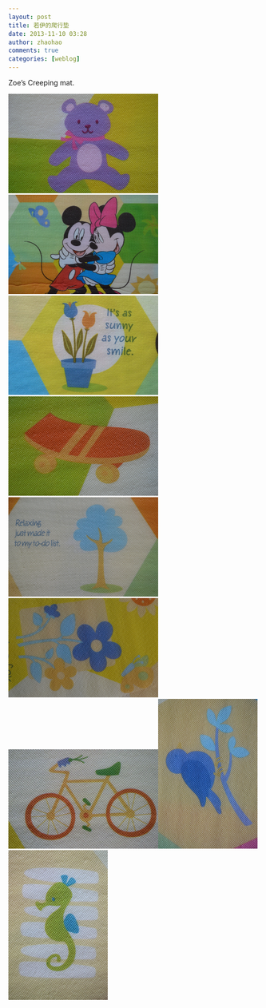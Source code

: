 ```yaml
---
layout: post
title: 若伊的爬行垫
date: 2013-11-10 03:28
author: zhaohao
comments: true
categories: [weblog]
---
```

Zoe’s Creeping mat.

<a href="/Resource/tumblr_mw12z20YcV1r4083lo6_1280.jpg"><img src="/Resource/tumblr_mw12z20YcV1r4083lo6_1280.jpg" alt="" width="300" height="199" /></a><a href="/Resource/tumblr_mw12z20YcV1r4083lo9_1280.jpg"><img src="/Resource/tumblr_mw12z20YcV1r4083lo9_1280.jpg" alt="" width="300" height="199" /></a>
<a href="/Resource/tumblr_mw12z20YcV1r4083lo8_1280.jpg"><img src="/Resource/tumblr_mw12z20YcV1r4083lo8_1280.jpg" alt="" width="300" height="199" /></a><a href="/Resource/tumblr_mw12z20YcV1r4083lo5_1280.jpg"><img src="/Resource/tumblr_mw12z20YcV1r4083lo5_1280.jpg" alt="" width="300" height="199" /></a>
<a href="/Resource/tumblr_mw12z20YcV1r4083lo4_1280.jpg"><img src="/Resource/tumblr_mw12z20YcV1r4083lo4_1280.jpg" alt="" width="300" height="199" /></a><a href="/Resource/tumblr_mw12z20YcV1r4083lo7_1280.jpg"><img src="/Resource/tumblr_mw12z20YcV1r4083lo7_1280.jpg" alt="" width="300" height="199" /></a>
<a href="/Resource/tumblr_mw12z20YcV1r4083lo3_1280.jpg"><img src="/Resource/tumblr_mw12z20YcV1r4083lo3_1280.jpg" alt="" width="300" height="199" /></a><a href="/Resource/tumblr_mw12z20YcV1r4083lo1_1280.jpg"><img src="/Resource/tumblr_mw12z20YcV1r4083lo1_1280.jpg" alt="" width="199" height="300" /></a>
<a href="/Resource/tumblr_mw12z20YcV1r4083lo2_1280.jpg"><img src="/Resource/tumblr_mw12z20YcV1r4083lo2_1280.jpg" alt="" width="199" height="300" /></a>
